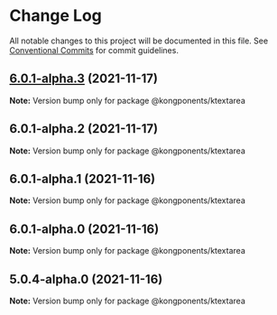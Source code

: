 # Change Log

All notable changes to this project will be documented in this file.
See [Conventional Commits](https://conventionalcommits.org) for commit guidelines.

## [6.0.1-alpha.3](https://github.com/Kong/kongponents/compare/@kongponents/ktextarea@6.0.1-alpha.2...@kongponents/ktextarea@6.0.1-alpha.3) (2021-11-17)

**Note:** Version bump only for package @kongponents/ktextarea





## 6.0.1-alpha.2 (2021-11-17)

**Note:** Version bump only for package @kongponents/ktextarea





## 6.0.1-alpha.1 (2021-11-16)

**Note:** Version bump only for package @kongponents/ktextarea





## 6.0.1-alpha.0 (2021-11-16)

**Note:** Version bump only for package @kongponents/ktextarea





## 5.0.4-alpha.0 (2021-11-16)

**Note:** Version bump only for package @kongponents/ktextarea
